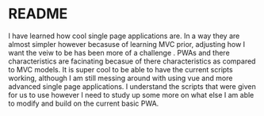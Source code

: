 # README
I have learned how cool single page applications are. In a way they are almost simpler however becasuse of learning MVC prior, adjusting how I want the veiw to be has been more of a challenge . PWAs and there characteristics are facinating becasue of there characteristics as compared to MVC models. It is super cool to be able to have the current scripts working, although I am still messing around with using vue and more advanced single page applications. I understand the scripts that were given for us to use however I need to study up some more on what else I am able to modify and build on the current basic PWA.